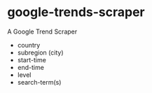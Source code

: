 # google-trends-scraper
A Google Trend Scraper

- country
- subregion (city)
- start-time
- end-time
- level
- search-term(s)